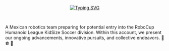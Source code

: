 <p align="center">
  <a href="https://git.io/typing-svg">
    <img src="https://readme-typing-svg.demolab.com?font=Teko&weight=700&size=46&pause=1000&color=00F7C5&background=C7000000&center=true&vCenter=true&random=false&width=435&lines=We're+Blendbots+FC!" alt="Typing SVG">
  </a>
</p>


<br>

  A Mexican robotics team preparing for potential entry into the RoboCup Humanoid League KidSize Soccer division. Within this account, we present our ongoing advancements, innovative pursuits, and collective endeavors. 🤖 ⚽ 🥅 


<!---
BlendersFC/BlendersFC is a ✨ special ✨ repository because its `README.md` (this file) appears on your GitHub profile.
You can click the Preview link to take a look at your changes.
--->
